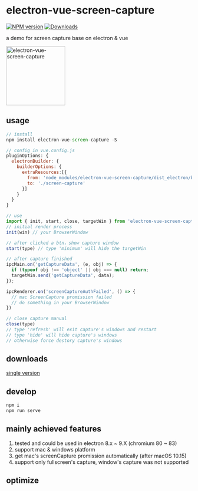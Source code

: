 # electron-vue-screen-capture
[![NPM version](https://img.shields.io/npm/v/electron-vue-screen-capture.svg?sanitize=true)](https://www.npmjs.com/package/electron-vue-screen-capture)
[![Downloads](https://img.shields.io/npm/dm/electron-vue-screen-capture.svg)](http://badge.fury.io/js/electron-vue-screen-capture)
<p>a demo for screen capture base on electron & vue</p>
<div>
<img src="https://raw.githubusercontent.com/youngerheart/electron-vue-screen-capture/master/static/screenCapture.png" title="electron-vue-screen-capture" width="160px">
</div>

## usage
```js
// install
npm install electron-vue-screen-capture -S

// config in vue.config.js
pluginOptions: {
  electronBuilder: {
    builderOptions: {
      extraResources:[{
        from: 'node_modules/electron-vue-screen-capture/dist_electron/bundled/',
        to: './screen-capture'
      }]
    }
  }
}

// use
import { init, start, close, targetWin } from 'electron-vue-screen-capture/src/main/modules/screenCapture.js'
// initial render process
init(win) // your BrowserWindow

// after clicked a btn，show capture window
start(type) // type 'minimum' will hide the targetWin

// after capture finished
ipcMain.on('getCaptureData', (e, obj) => {
  if (typeof obj !== 'object' || obj === null) return;
  targetWin.send('getCaptureData', data);
});

ipcRenderer.on('screenCaptureAuthFailed', () => {
  // mac ScreenCapture promission failed
  // do something in your BrowserWindow
})

// close capture manual
close(type)
// type 'refresh' will exit capture's windows and restart
// type 'hide' will hide capture's windows
// otherwise force destory capture's windows
```

## downloads
[single version](https://github.com/youngerheart/electron-vue-screen-capture/releases)

## develop
```js
npm i
npm run serve
```

## mainly achieved features

1. tested and could be used in electron 8.x ~ 9.X (chromium 80 ~ 83)
2. support mac & windows platform
3. get mac's screenCapture promission automatically (after macOS 10.15)
4. support only fullscreen's capture, window's capture was not supported

## optimize
